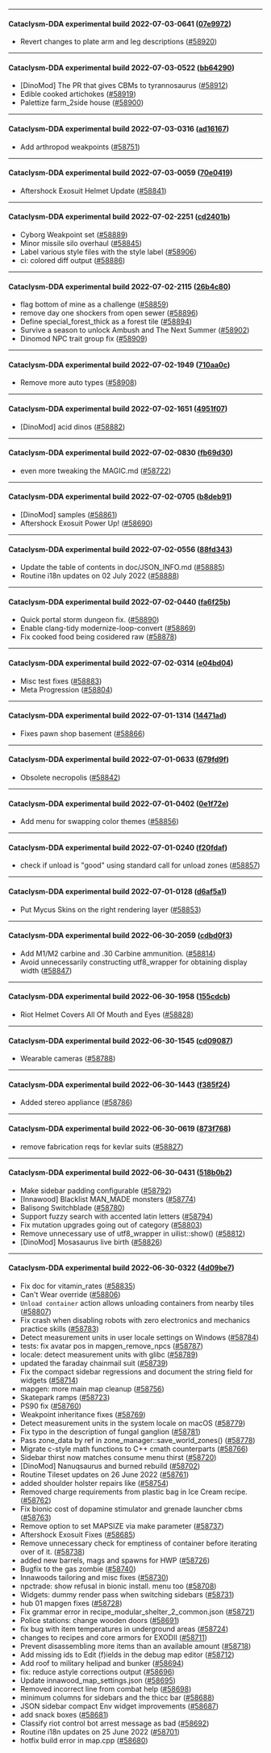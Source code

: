 
---

#### Cataclysm-DDA experimental build 2022-07-03-0641 ([07e9972](https://github.com/CleverRaven/Cataclysm-DDA/releases/tag/cdda-experimental-2022-07-03-0641))

* Revert changes to plate arm and leg descriptions ([#58920](https://github.com/CleverRaven/Cataclysm-DDA/pull/58920))

---

#### Cataclysm-DDA experimental build 2022-07-03-0522 ([bb64290](https://github.com/CleverRaven/Cataclysm-DDA/releases/tag/cdda-experimental-2022-07-03-0522))

* [DinoMod] The PR that gives CBMs to tyrannosaurus ([#58912](https://github.com/CleverRaven/Cataclysm-DDA/pull/58912))
* Edible cooked artichokes ([#58919](https://github.com/CleverRaven/Cataclysm-DDA/pull/58919))
* Palettize farm_2side house ([#58900](https://github.com/CleverRaven/Cataclysm-DDA/pull/58900))

---

#### Cataclysm-DDA experimental build 2022-07-03-0316 ([ad16167](https://github.com/CleverRaven/Cataclysm-DDA/releases/tag/cdda-experimental-2022-07-03-0316))

* Add arthropod weakpoints ([#58751](https://github.com/CleverRaven/Cataclysm-DDA/pull/58751))

---

#### Cataclysm-DDA experimental build 2022-07-03-0059 ([70e0419](https://github.com/CleverRaven/Cataclysm-DDA/releases/tag/cdda-experimental-2022-07-03-0059))

* Aftershock Exosuit Helmet Update ([#58841](https://github.com/CleverRaven/Cataclysm-DDA/pull/58841))

---

#### Cataclysm-DDA experimental build 2022-07-02-2251 ([cd2401b](https://github.com/CleverRaven/Cataclysm-DDA/releases/tag/cdda-experimental-2022-07-02-2251))

* Cyborg Weakpoint set ([#58889](https://github.com/CleverRaven/Cataclysm-DDA/pull/58889))
* Minor missile silo overhaul ([#58845](https://github.com/CleverRaven/Cataclysm-DDA/pull/58845))
* Label various style files with the style label ([#58906](https://github.com/CleverRaven/Cataclysm-DDA/pull/58906))
* ci: colored diff output ([#58886](https://github.com/CleverRaven/Cataclysm-DDA/pull/58886))

---

#### Cataclysm-DDA experimental build 2022-07-02-2115 ([26b4c80](https://github.com/CleverRaven/Cataclysm-DDA/releases/tag/cdda-experimental-2022-07-02-2115))

* flag bottom of mine as a challenge ([#58859](https://github.com/CleverRaven/Cataclysm-DDA/pull/58859))
* remove day one shockers from open sewer ([#58896](https://github.com/CleverRaven/Cataclysm-DDA/pull/58896))
* Define special_forest_thick as a forest tile ([#58894](https://github.com/CleverRaven/Cataclysm-DDA/pull/58894))
* Survive a season to unlock Ambush and The Next Summer ([#58902](https://github.com/CleverRaven/Cataclysm-DDA/pull/58902))
* Dinomod NPC trait group fix ([#58909](https://github.com/CleverRaven/Cataclysm-DDA/pull/58909))

---

#### Cataclysm-DDA experimental build 2022-07-02-1949 ([710aa0c](https://github.com/CleverRaven/Cataclysm-DDA/releases/tag/cdda-experimental-2022-07-02-1949))

* Remove more auto types ([#58908](https://github.com/CleverRaven/Cataclysm-DDA/pull/58908))

---

#### Cataclysm-DDA experimental build 2022-07-02-1651 ([4951f07](https://github.com/CleverRaven/Cataclysm-DDA/releases/tag/cdda-experimental-2022-07-02-1651))

* [DinoMod] acid dinos ([#58882](https://github.com/CleverRaven/Cataclysm-DDA/pull/58882))

---

#### Cataclysm-DDA experimental build 2022-07-02-0830 ([fb69d30](https://github.com/CleverRaven/Cataclysm-DDA/releases/tag/cdda-experimental-2022-07-02-0830))

* even more tweaking the MAGIC.md ([#58722](https://github.com/CleverRaven/Cataclysm-DDA/pull/58722))

---

#### Cataclysm-DDA experimental build 2022-07-02-0705 ([b8deb91](https://github.com/CleverRaven/Cataclysm-DDA/releases/tag/cdda-experimental-2022-07-02-0705))

* [DinoMod] samples ([#58861](https://github.com/CleverRaven/Cataclysm-DDA/pull/58861))
* Aftershock Exosuit Power Up! ([#58690](https://github.com/CleverRaven/Cataclysm-DDA/pull/58690))

---

#### Cataclysm-DDA experimental build 2022-07-02-0556 ([88fd343](https://github.com/CleverRaven/Cataclysm-DDA/releases/tag/cdda-experimental-2022-07-02-0556))

* Update the table of contents in doc/JSON_INFO.md ([#58885](https://github.com/CleverRaven/Cataclysm-DDA/pull/58885))
* Routine i18n updates on 02 July 2022 ([#58888](https://github.com/CleverRaven/Cataclysm-DDA/pull/58888))

---

#### Cataclysm-DDA experimental build 2022-07-02-0440 ([fa6f25b](https://github.com/CleverRaven/Cataclysm-DDA/releases/tag/cdda-experimental-2022-07-02-0440))

* Quick portal storm dungeon fix. ([#58890](https://github.com/CleverRaven/Cataclysm-DDA/pull/58890))
* Enable clang-tidy modernize-loop-convert ([#58869](https://github.com/CleverRaven/Cataclysm-DDA/pull/58869))
* Fix cooked food being cosidered raw ([#58878](https://github.com/CleverRaven/Cataclysm-DDA/pull/58878))

---

#### Cataclysm-DDA experimental build 2022-07-02-0314 ([e04bd04](https://github.com/CleverRaven/Cataclysm-DDA/releases/tag/cdda-experimental-2022-07-02-0314))

* Misc test fixes ([#58883](https://github.com/CleverRaven/Cataclysm-DDA/pull/58883))
* Meta Progression ([#58804](https://github.com/CleverRaven/Cataclysm-DDA/pull/58804))

---

#### Cataclysm-DDA experimental build 2022-07-01-1314 ([14471ad](https://github.com/CleverRaven/Cataclysm-DDA/releases/tag/cdda-experimental-2022-07-01-1314))

* Fixes pawn shop basement ([#58866](https://github.com/CleverRaven/Cataclysm-DDA/pull/58866))

---

#### Cataclysm-DDA experimental build 2022-07-01-0633 ([679fd9f](https://github.com/CleverRaven/Cataclysm-DDA/releases/tag/cdda-experimental-2022-07-01-0633))

* Obsolete necropolis ([#58842](https://github.com/CleverRaven/Cataclysm-DDA/pull/58842))

---

#### Cataclysm-DDA experimental build 2022-07-01-0402 ([0e1f72e](https://github.com/CleverRaven/Cataclysm-DDA/releases/tag/cdda-experimental-2022-07-01-0402))

* Add menu for swapping color themes ([#58856](https://github.com/CleverRaven/Cataclysm-DDA/pull/58856))

---

#### Cataclysm-DDA experimental build 2022-07-01-0240 ([f20fdaf](https://github.com/CleverRaven/Cataclysm-DDA/releases/tag/cdda-experimental-2022-07-01-0240))

* check if unload is "good" using standard call for unload zones ([#58857](https://github.com/CleverRaven/Cataclysm-DDA/pull/58857))

---

#### Cataclysm-DDA experimental build 2022-07-01-0128 ([d6af5a1](https://github.com/CleverRaven/Cataclysm-DDA/releases/tag/cdda-experimental-2022-07-01-0128))

* Put Mycus Skins on the right rendering layer ([#58853](https://github.com/CleverRaven/Cataclysm-DDA/pull/58853))

---

#### Cataclysm-DDA experimental build 2022-06-30-2059 ([cdbd0f3](https://github.com/CleverRaven/Cataclysm-DDA/releases/tag/cdda-experimental-2022-06-30-2059))

* Add M1/M2 carbine and .30 Carbine ammunition. ([#58814](https://github.com/CleverRaven/Cataclysm-DDA/pull/58814))
* Avoid unnecessarily constructing utf8_wrapper for obtaining display width ([#58847](https://github.com/CleverRaven/Cataclysm-DDA/pull/58847))

---

#### Cataclysm-DDA experimental build 2022-06-30-1958 ([155cdcb](https://github.com/CleverRaven/Cataclysm-DDA/releases/tag/cdda-experimental-2022-06-30-1958))

* Riot Helmet Covers All Of Mouth and Eyes ([#58828](https://github.com/CleverRaven/Cataclysm-DDA/pull/58828))

---

#### Cataclysm-DDA experimental build 2022-06-30-1545 ([cd09087](https://github.com/CleverRaven/Cataclysm-DDA/releases/tag/cdda-experimental-2022-06-30-1545))

* Wearable cameras ([#58788](https://github.com/CleverRaven/Cataclysm-DDA/pull/58788))

---

#### Cataclysm-DDA experimental build 2022-06-30-1443 ([f385f24](https://github.com/CleverRaven/Cataclysm-DDA/releases/tag/cdda-experimental-2022-06-30-1443))

* Added stereo appliance ([#58786](https://github.com/CleverRaven/Cataclysm-DDA/pull/58786))

---

#### Cataclysm-DDA experimental build 2022-06-30-0619 ([873f768](https://github.com/CleverRaven/Cataclysm-DDA/releases/tag/cdda-experimental-2022-06-30-0619))

* remove fabrication reqs for kevlar suits ([#58827](https://github.com/CleverRaven/Cataclysm-DDA/pull/58827))

---

#### Cataclysm-DDA experimental build 2022-06-30-0431 ([518b0b2](https://github.com/CleverRaven/Cataclysm-DDA/releases/tag/cdda-experimental-2022-06-30-0431))

* Make sidebar padding configurable ([#58792](https://github.com/CleverRaven/Cataclysm-DDA/pull/58792))
* [Innawood] Blacklist MAN_MADE monsters ([#58774](https://github.com/CleverRaven/Cataclysm-DDA/pull/58774))
* Balisong Switchblade ([#58780](https://github.com/CleverRaven/Cataclysm-DDA/pull/58780))
* Support fuzzy search with accented latin letters ([#58794](https://github.com/CleverRaven/Cataclysm-DDA/pull/58794))
* Fix mutation upgrades going out of category ([#58803](https://github.com/CleverRaven/Cataclysm-DDA/pull/58803))
* Remove unnecessary use of utf8_wrapper in uilist::show() ([#58812](https://github.com/CleverRaven/Cataclysm-DDA/pull/58812))
* [DinoMod] Mosasaurus live birth ([#58826](https://github.com/CleverRaven/Cataclysm-DDA/pull/58826))

---

#### Cataclysm-DDA experimental build 2022-06-30-0322 ([4d09be7](https://github.com/CleverRaven/Cataclysm-DDA/releases/tag/cdda-experimental-2022-06-30-0322))

* Fix doc for vitamin_rates ([#58835](https://github.com/CleverRaven/Cataclysm-DDA/pull/58835))
* Can't Wear override ([#58806](https://github.com/CleverRaven/Cataclysm-DDA/pull/58806))
* `Unload container` action allows unloading containers from nearby tiles ([#58807](https://github.com/CleverRaven/Cataclysm-DDA/pull/58807))
* Fix crash when disabling robots with zero electronics and mechanics practice skills ([#58783](https://github.com/CleverRaven/Cataclysm-DDA/pull/58783))
* Detect measurement units in user locale settings on Windows ([#58784](https://github.com/CleverRaven/Cataclysm-DDA/pull/58784))
* tests: fix avatar pos in mapgen_remove_npcs ([#58787](https://github.com/CleverRaven/Cataclysm-DDA/pull/58787))
* locale: detect measurement units with glibc ([#58789](https://github.com/CleverRaven/Cataclysm-DDA/pull/58789))
* updated the faraday chainmail suit ([#58739](https://github.com/CleverRaven/Cataclysm-DDA/pull/58739))
* Fix the compact sidebar regressions and document the string field for widgets ([#58714](https://github.com/CleverRaven/Cataclysm-DDA/pull/58714))
* mapgen: more main map cleanup ([#58756](https://github.com/CleverRaven/Cataclysm-DDA/pull/58756))
* Skatepark ramps ([#58723](https://github.com/CleverRaven/Cataclysm-DDA/pull/58723))
* PS90 fix ([#58760](https://github.com/CleverRaven/Cataclysm-DDA/pull/58760))
* Weakpoint inheritance fixes ([#58769](https://github.com/CleverRaven/Cataclysm-DDA/pull/58769))
* Detect measurement units in the system locale on macOS ([#58779](https://github.com/CleverRaven/Cataclysm-DDA/pull/58779))
* Fix typo in the description of fungal ganglion ([#58781](https://github.com/CleverRaven/Cataclysm-DDA/pull/58781))
* Pass zone_data by ref in zone_manager::save_world_zones() ([#58778](https://github.com/CleverRaven/Cataclysm-DDA/pull/58778))
* Migrate c-style math functions to C++ cmath counterparts ([#58766](https://github.com/CleverRaven/Cataclysm-DDA/pull/58766))
* Sidebar thirst now matches consume menu thirst ([#58720](https://github.com/CleverRaven/Cataclysm-DDA/pull/58720))
* [DinoMod] Nanuqsaurus and burned rebuild ([#58702](https://github.com/CleverRaven/Cataclysm-DDA/pull/58702))
* Routine Tileset updates on 26 June 2022 ([#58761](https://github.com/CleverRaven/Cataclysm-DDA/pull/58761))
* added shoulder holster repairs like ([#58754](https://github.com/CleverRaven/Cataclysm-DDA/pull/58754))
* Removed charge requirements from plastic bag in Ice Cream recipe. ([#58762](https://github.com/CleverRaven/Cataclysm-DDA/pull/58762))
* Fix bionic cost of dopamine stimulator and grenade launcher cbms ([#58763](https://github.com/CleverRaven/Cataclysm-DDA/pull/58763))
* Remove option to set MAPSIZE via make parameter ([#58737](https://github.com/CleverRaven/Cataclysm-DDA/pull/58737))
* Aftershock Exosuit Fixes ([#58685](https://github.com/CleverRaven/Cataclysm-DDA/pull/58685))
* Remove unnecessary check for emptiness of container before iterating over of it. ([#58738](https://github.com/CleverRaven/Cataclysm-DDA/pull/58738))
* added new barrels, mags and spawns for HWP ([#58726](https://github.com/CleverRaven/Cataclysm-DDA/pull/58726))
* Bugfix to the gas zombie ([#58740](https://github.com/CleverRaven/Cataclysm-DDA/pull/58740))
* Innawoods tailoring and misc fixes ([#58730](https://github.com/CleverRaven/Cataclysm-DDA/pull/58730))
* npctrade: show refusal in bionic install. menu too ([#58708](https://github.com/CleverRaven/Cataclysm-DDA/pull/58708))
* Widgets: dummy render pass when switching sidebars ([#58731](https://github.com/CleverRaven/Cataclysm-DDA/pull/58731))
* hub 01 mapgen fixes ([#58728](https://github.com/CleverRaven/Cataclysm-DDA/pull/58728))
* Fix grammar error in recipe_modular_shelter_2_common.json ([#58721](https://github.com/CleverRaven/Cataclysm-DDA/pull/58721))
* Police stations: change wooden doors ([#58691](https://github.com/CleverRaven/Cataclysm-DDA/pull/58691))
* fix bug with item temperatures in underground areas ([#58724](https://github.com/CleverRaven/Cataclysm-DDA/pull/58724))
* changes to recipes and core armors for EXODII ([#58711](https://github.com/CleverRaven/Cataclysm-DDA/pull/58711))
* Prevent disassembling more items than an available amount ([#58718](https://github.com/CleverRaven/Cataclysm-DDA/pull/58718))
* Add missing ids to Edit (f)ields in the debug map editor ([#58712](https://github.com/CleverRaven/Cataclysm-DDA/pull/58712))
* Add roof to military helipad and bunker ([#58694](https://github.com/CleverRaven/Cataclysm-DDA/pull/58694))
* fix: reduce astyle corrections output ([#58696](https://github.com/CleverRaven/Cataclysm-DDA/pull/58696))
* Update innawood_map_settings.json ([#58695](https://github.com/CleverRaven/Cataclysm-DDA/pull/58695))
* Removed incorrect line from combat help ([#58698](https://github.com/CleverRaven/Cataclysm-DDA/pull/58698))
* minimum columns for sidebars and the thicc bar ([#58688](https://github.com/CleverRaven/Cataclysm-DDA/pull/58688))
* JSON sidebar compact Env widget improvements ([#58687](https://github.com/CleverRaven/Cataclysm-DDA/pull/58687))
* add snack boxes ([#58681](https://github.com/CleverRaven/Cataclysm-DDA/pull/58681))
* Classify riot control bot arrest message as bad ([#58692](https://github.com/CleverRaven/Cataclysm-DDA/pull/58692))
* Routine i18n updates on 25 June 2022 ([#58701](https://github.com/CleverRaven/Cataclysm-DDA/pull/58701))
* hotfix build error in map.cpp ([#58680](https://github.com/CleverRaven/Cataclysm-DDA/pull/58680))
